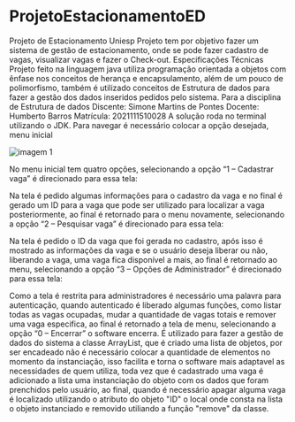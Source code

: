 # ProjetoEstacionamentoED

Projeto de Estacionamento Uniesp
Projeto tem por objetivo fazer um sistema de gestão de estacionamento, onde se pode fazer cadastro de vagas, visualizar vagas e fazer o Check-out.
Especificações Técnicas
Projeto feito na linguagem java utiliza programação orientada a objetos com ênfase nos conceitos de herança e encapsulamento, além de um pouco de polimorfismo, também é utilizado conceitos de Estrutura de dados para fazer a gestão dos dados inseridos pedidos pelo sistema.
Para a disciplina de Estrutura de dados
Discente: Simone Martins de Pontes 
 Docente: Humberto Barros
Matrícula: 2021111510028
A solução roda no terminal utilizando o JDK. Para navegar é necessário colocar a opção desejada, menu inicial

![imagem 1](https://user-images.githubusercontent.com/80346846/144327014-ad2b118a-2908-4f8f-9a0a-3828671d948b.png)

 

No menu inicial tem quatro opções, selecionando a opção “1 – Cadastrar vaga” é direcionado para essa tela:
 
Na tela é pedido algumas informações para o cadastro da vaga e no final é gerado um ID para a vaga que pode ser utilizado para localizar a vaga posteriormente, ao final é retornado para o menu novamente, selecionando a opção “2 – Pesquisar vaga” é direcionado para essa tela:
 
Na tela é pedido o ID da vaga que foi gerada no cadastro, após isso é mostrado as informações da vaga e se o usuário deseja liberar ou não, liberando a vaga, uma vaga fica disponível a mais, ao final é retornado ao menu, selecionando a opção “3 – Opções de Administrador” é direcionado para essa tela:

 

Como a tela é restrita para administradores é necessário uma palavra para autenticação, quando autenticado é liberado algumas funções, como listar todas as vagas ocupadas, mudar a quantidade de vagas totais e remover uma vaga especifica, ao final é retornado a tela de menu, selecionando a opção “0 – Encerrar” o software encerra.
É utilizado para fazer a gestão de dados do sistema a classe ArrayList, que é criado uma lista de objetos, por ser encadeado não é necessário colocar a quantidade de elementos no momento da instanciação, isso facilita e torna o software mais adaptavel as necessidades de quem utiliza, toda vez que é cadastrado uma vaga é adicionado a lista uma instanciação do objeto com os dados que foram prenchidos pelo usuário, ao final, quando é necessário apagar alguma vaga é localizado utilizando o atributo do objeto "ID" o local onde consta na lista o objeto instanciado e removido utiliando a função "remove" da classe.

